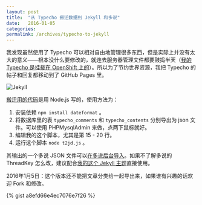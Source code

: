 ```yaml
---
layout: post
title:  "从 Typecho 搬迁数据到 Jekyll 和多说"
date:   2016-01-05
categories: 
permalink: /archives/typecho-to-jekyll
---
```


我发现虽然使用了 Typecho 可以相对自由地管理很多东西，但是实际上并没有太大的意义——根本没什么要修改的，就连去服务器管理文件都要鼓捣半天（[我的 Typecho 是挂载在 OpenShift 上的](/archives/move-to-openshift/)）。所以为了节约世界资源，我把 Typecho 的帖子和回复都移动到了 GitHub Pages 里。


![Jekyll](http://jekyllrb.com/img/logo-2x.png)

[搬迁用的代码](https://gist.github.com/laobubu/a8efd66e4ec7076e7f26)是用 Node.js 写的，使用方法为：

1. 安装依赖 `npm install dateformat` 。
2. 将数据库里的表 `typecho_comments` 和 `typecho_contents` 分别导出为 json 文件。可以使用 PHPMysqlAdmin 来做，点两下鼠标就好。
3. 编辑我的这个脚本，尤其是第 15 - 20 行。
4. 运行这个脚本 `node t2jd.js` 。

其输出的一个多说 JSON 文件可以[在多说后台导入](http://laobubu.duoshuo.com/admin/tools/import/)。如果不了解多说的 ThreadKey 怎么改，建议配合[我的这个 Jekyll 主题](https://github.com/laobubu/jekyll-theme-EasyBook)直接使用。

2016年1月5日：这个版本还不能把文章分类给一起导出来，如果谁有兴趣的话欢迎 Fork 和修改。

{% gist a8efd66e4ec7076e7f26 %}